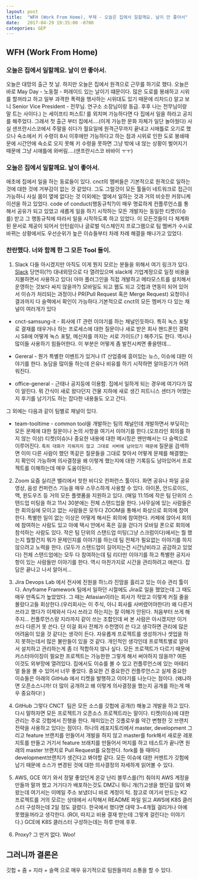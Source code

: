 ```yaml
---
layout: post
title:  "WFH (Work From Home), 부제 - 오늘은 집에서 일할께요. 날이 안 좋아서"
date:   2017-04-29 19:35:00 -0700
categories: GEP
---
```


## WFH (Work From Home)

### 오늘은 집에서 일할께요. 날이 안 좋아서.

오늘은 대망의 출근 첫 날. 하지만 오늘은 집에서 원격으로 근무를 하기로 했다. 오늘은 바로 May Day - 노동절 - 퍼레이드 있는 날이기 떄문이다. 많은 도로를 봉쇄하고 시위를 할꺼라고 하고 일부 과격한 폭력을 행사하는 시위대도 있기 때문에 리차드() 알고 보니 Senior Vice President - 전무님. 연구소 소장님이랑 동급. 후후 나는 전무님이랑 말 트는 사이다.) 는 세이프티 퍼스트! 를 외치며 가능하다면 다 집에서 일을 하라고 공지를 해주었다. 그래서 첫 출근 부터 집에서....(이게 가능한 문화 자체가 일단 놀아웠다) 사실 샌프란시스코에서 주말을 쉬다가 월요일에 원격근무까지 끝내고 시애틀로 오기로 했으나 숙소에서 키 수령이 8시 이후에만 가능하다고 하는 점과 시위로 인한 도로 봉쇄때문에 시간안에 숙소로 오지 못해 키 수령을 못하면 그냥 밖에 내 않는 상황이 벌어지기 때문에 그냥 시애틀에 와버림....(샌프란시스코 바바이 ㅜㅜ)

### 오늘은 집에서 일할께요. 날이 좋아서.

애초에 집에서 일을 하는 동료들이 있다. cnct의 멤버들은 기본적으로 원격으로 일하는 것에 대한 것에 거부감이 없는 것 같았다. 그도 그럴것이 모든 툴들이 네트워크로 접근이 가능하니 사실 몸이 옆에 없다는 것 이외에는 옆에서 일하는 것과 거의 비슷한 커뮤니케이션을 하고 있었다. code of conduct(행동규칙?)이 매우 명료하게 컨플루언스를 통해서 공유가 되고 있었고 새롭게 일을 하기 시작하는 모든 개발자는 동일한 티켓(이슈를) 받고 그 행동규칙에 따라서 일을 시작하도록 하고 있었다. 이 모든것들이 다 체계화된 문서로 제공이 되어서 인턴쉽이나 글로벌 익스체인지 프로그램으로 팀 멤버가 수시로 바뀌는 상황에서도 우선순위가 높은 이슈들부터 차례 차례 해결을 해나가고 있었다.

### 찬란했다. 너와 함께 한 그 모든 Tool 들이.

1. Slack
다들 아시겠지만 아직도 이게 뭔지 모르는 분들을 위해서 여기 링크가 있다. [Slack](https://slack.com) 당연히(?!) 대내외망으로 다 열려있으며 slack에 기업계정으로 일정 비용을 지불하면서 사용하고 있다( 아마 플러그인을 직접 개발하고 메타모스트를 설치해서 운영하는 것보다 싸지 않을까?) 모바일도 되고 웹도 되고 깃헙과 연동이 되어 있어서 이슈가 처리되는 과정이나 PR(Pull Request 혹은 Merge Request) 요청이나 결과까지 다 슬랙에서 확인이 가능하다.기본적으로 cnct의 모든 멤버가 다 있는 채널이 여러개가 있다

- cnct-samsung-it - 회사에 IT 관련 이야기를 하는 채널인듯하다. 특히 녹스 포탈로 결재를 태우거나 하는 프로세스에 대한 질문이나 새로 받은 회사 핸드폰인 갤럭시 S8에 어떻게 녹스 포탈, 메신저를 까지는 서로 가이드(? ) 해주기도 한다. 역시나 많이들 사용하기 힘들어한다. 이 부분은 어떻게 좀 발전시켜면 좋을텐데...

- Gereral - 뭔가 특별한 이벤트가 있거나 IT 산업중에 흥미있는 뉴스, 이슈에 대한 이야기를 한다. 농담을 많이들 하는데 은유나 비유를 하기 시작하면 알아듣기가 어려워진다.

- office-general - 근태나 공지등에 이용함. 집에서 일하게 되는 경우에 여기다가 많이 알린다. 뭐 간식이 새로 왔다던지 건물 지하에 새로 생긴 피트니스 센터가 어땠는지 후기를 남기기도 하는 잡다한 내용들도 오고 간다.

그 외에는 다음과 같이 팀별로 채널이 있다.
- team-tooltime - common tool을 개발하는 팀의 채널인데 개발하면서 부딪히는 모든 문제에 대한 질문이나 논의 사항을 여기서 이야기를 한다.(오프라인 회의를 하지 않는 이상) 티켓(이슈)나 중요한 내용에 대한 메시징은 왠만해서는 다 슬렉으로 이루어진다.  `특히 대화가 지워지지 않고 그대로 서버에 남아있기 때문에` 질문을 검색하면 이미 다른 사람이 했던 똑같은 질문들을 그대로 찾아서 어떻게 문제를 해결했는지 확인이 가능하며 의사결정을 왜 이렇게 했는지에 대한 기록등도 남아있어서 프로젝트를 이해하는데 매우 도움이된다.


2. Zoom
요즘 실리콘 밸리에서 핫한 비디오 컨퍼런스 툴이다. 화면 공유나 파일 공유 영상, 음성 컨퍼런스 기능을 매우 스무스하게 사용할 수 있다. 아이폰, 안드로이드, 맥, 윈도우즈 등 거의 모든 플랫폼을 지원하고 있다. (매일 11:15에 작은 팀 단위의 스탠드업 미팅을 하고 11시 30분에는 전체 스탠드업을 한다. )사무실에 있는 사람들은 한 회의실에 모이고 없는 사람들은 모두다 ZOOM을 통해서 화상으로 회의에 참여한다. 특별한 일이 없는 이상은 어떻게 해서든 회의에 참여한다. 카페에 앉아서 회의에 참여하는 사람도 있고 아예 택시 안에서 혹은 길을 걷다가 모바일 폰으로 회의에 참석하는 사람도 있다. 작은 팀 단위의 스탠드업 미팅(그냥 스크럼이다)에서는 뭘 했는지 뭘할건지 뭐가 문제인지를 이야기를 하는데 팀 전체가 필요없는 이야기를 하지 않으려고 노력을 한다. (모두가 스탠드업이 길어지는건 시간낭비라고 공감하고 있었다) 전체 스탠드업에는 모두 다 참여하는데 팀 리더만 이야기를 하고 특별한 공지사항이 있는 사람들만 이야기를 한다. 역시 마찬가지로 시간을 관리하려고 애쓴다. 잡담은 끝나고 나서 알아서...

3. Jira
Devops Lab 에서 전사에 진원을 하느라 진땀을 흘리고 있는 이슈 관리 툴이다. Anyframe Framework 팀에서 일하던 시절에도 Jira로 일을 했었는데 그 때도 매우 만족도가 높았었다. 그 때는 Atlasian이라는 회사가 작았고 이렇게 커질 줄을 몰랐다고들 회상한다.(우리회사는 이 주식, 아니 회사를 사버렸어야한다!) 왜 다른거 쓰라고 했다가 이제와서 다시 쓰라고 하는지는 잘 이해가 안된다. 처음부터 쓰게 해주지... 컨플루언스랑 지라까지 같이 쓰는 조합인데 써 본 사람은 아시겠지만 이거 쓰다 다른거 못 쓴다. 단 이걸 회사 전체가 수천명이 쓴 다고 생각하면 관리에 많은 어려움이 있을 것 같다는 생각이 든다. 자유롭게 프로젝트를 생성하거나 셋업을 하지 못하는데서 많은 불만들이 있을 것 같다. 개인적인 생각인데 프로젝트별로 알아서 설치하고 관리하는게 좀 더 적합하지 않나 싶다. 모든 프로젝트가 다르기 때문에 커스터마이징이 필요한 프로젝트는 가능한한 그렇게 해서 써야하지 않을까? 여튼 이것도 외부망에 열려있다. 집에서도 이슈를 볼 수 있고 컨플루언스에 있는 마테리얼 들을 볼 수 있어서 너무 좋았다. 중요한 건 중요한건 컨플루언스고 실제 중요한 이슈들은 아래의 GitHub 에서 티켓을 발행하고 이야기를 나눈다는 점이다. (왜냐하면 오픈소스니까! 더 많이 공개하고 왜 이렇게 의사결정을 했는지 공개를 하는게 매우 중요하다! )

4. GitHub
그렇다 CNCT  팀은 모든 소스를 깃헙에 공개(!) 해놓고 개발을 하고 있다. 다시 말하자면 모든 프로젝트가 오픈소스 프로젝트라는 말이다. 티켓(이슈)에 대한 관리는 주로 깃헙에서 진행을 한다. 재미있는건 깃플로우를 약간 변형한 깃 브랜치 전략을 사용하고 있다는 점이다. 하나의 레포지토리에서 master, development  그리고 feature 브랜치를 만들어서 개발을 하지 않고 master를 fork해서 새로운 레포지토를 만들고 거기서 feature 브래치를 만들어서 머지를 하고 테스트가 끝나면 원래의 master  브랜치로 Pull Request를 요청한다. fork를 들 때마다  development브랜치가 생긴다고 봐야할 같다. 모든 이슈에 대한 커멘트가 깃험에 남기 때문에 소스가 변경된 것에 대한 의사결정의 자세하게 읽어볼 수 있다.

5. AWS, GCE
여기 와서 정말 좋았던게 온갖 난리 블루스를(?!) 춰야지 AWS 계정을 만들까 말까 했고 거기다가 배포하는것도 DMZ니 뭐니 개(?)고생을 했던걸 많이 봐왔는데 여기서는 이메일 주소 보냈더니 바로 계정이 턱. 참고로 여기서 만드는 K2 프로젝트를 거의 모르는 상태에서 시작해서 README 파일 읽고 AWS에 K8S 클러스터 구성하는데 2일 정도 걸렸다. 한국에서 했다면 대략 3~4개월 걸리거나 아예 못했을꺼라고 생각한다. (ROI, 따지고 비용 결재 받는데 그렇게 걸린다는 이야기다.) GCE에  K8S 클러스터 구성하는데는 하루 만에 후후.

6. Proxy?
그 딴거 없다. Woo!

## 그러니까 결론은

깃헙 + 줌 + 지라 + 슬랙 으로 매우 유기적으로 팀원들끼리 소통을 할 수 있다.
